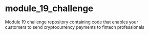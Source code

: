 # module_19_challenge
Module 19 challenge repository containing code that enables your customers to send cryptocurrency payments to fintech professionals
